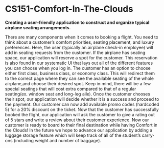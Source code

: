 # CS151-Comfort-In-The-Clouds

**Creating a user-friendly application to construct and organize typical airplane seating arrangements.**

 There are many components when it comes to booking a flight. You need to think about a customer’s comfort priorities, seating placement, and luxury preferences. Here, the user (typically an airplane check-in employee) will add in seating requests from the customer. If the airplane has seating space, our application will reserve a spot for the customer. This reservation is also found in our systematic UI that lays out all of the different features you can choose when you log in. The customer has an option to choose either first class, business class, or economy class. This will redirect them to the correct page where they can see the available seating of the whole airplane,and choose their desired spot. Keep in mind, there will be a few special seatings that will cost extra compared to that of a regular seating(ex. window seat and long-leg aile). Once the customer chooses their spot, our application will decide whether it is a success and proceed to the payment. Our customer can now add available promo codes (hardcoded 5) for a 20% discount on the ticket. Now that the customer has successfully booked the flight, our application will ask the customer to give a rating out of 5 stars and write a review about their customer experience. Now our customer is ready to board to their final destination while having Comfort in the Clouds! In the future we hope to advance our application by adding a luggage storage feature which will keep track of all of the student’s carry-ons (including weight and number of baggage).
